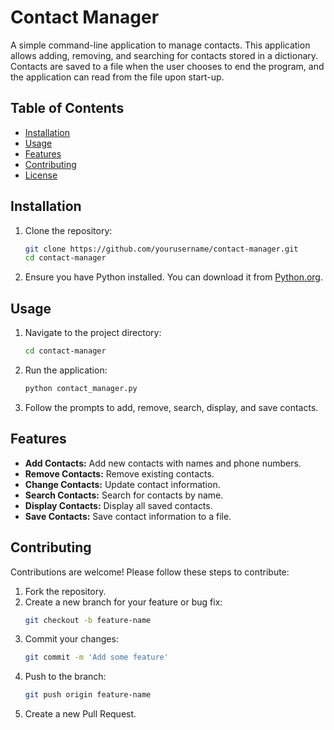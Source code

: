 # Contact Manager

A simple command-line application to manage contacts. This application allows adding, removing, and searching for contacts stored in a dictionary. Contacts are saved to a file when the user chooses to end the program, and the application can read from the file upon start-up.

## Table of Contents

- [Installation](#installation)
- [Usage](#usage)
- [Features](#features)
- [Contributing](#contributing)
- [License](#license)

## Installation

1. Clone the repository:
    ```bash
    git clone https://github.com/yourusername/contact-manager.git
    cd contact-manager
    ```

2. Ensure you have Python installed. You can download it from [Python.org](https://www.python.org/downloads/).

## Usage

1. Navigate to the project directory:
    ```bash
    cd contact-manager
    ```

2. Run the application:
    ```bash
    python contact_manager.py
    ```

3. Follow the prompts to add, remove, search, display, and save contacts.

## Features

- **Add Contacts:** Add new contacts with names and phone numbers.
- **Remove Contacts:** Remove existing contacts.
- **Change Contacts:** Update contact information.
- **Search Contacts:** Search for contacts by name.
- **Display Contacts:** Display all saved contacts.
- **Save Contacts:** Save contact information to a file.

## Contributing

Contributions are welcome! Please follow these steps to contribute:

1. Fork the repository.
2. Create a new branch for your feature or bug fix:
    ```bash
    git checkout -b feature-name
    ```
3. Commit your changes:
    ```bash
    git commit -m 'Add some feature'
    ```
4. Push to the branch:
    ```bash
    git push origin feature-name
    ```
5. Create a new Pull Request.